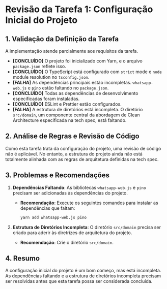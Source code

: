 # Revisão da Tarefa 1: Configuração Inicial do Projeto

## 1. Validação da Definição da Tarefa

A implementação atende parcialmente aos requisitos da tarefa.

- **[CONCLUÍDO]** O projeto foi inicializado com Yarn, e o arquivo `package.json` reflete isso.
- **[CONCLUÍDO]** O TypeScript está configurado com `strict` mode e `node` module resolution no `tsconfig.json`.
- **[FALHA]** As dependências principais estão incompletas. `whatsapp-web.js` e `pino` estão faltando no `package.json`.
- **[CONCLUÍDO]** Todas as dependências de desenvolvimento especificadas foram instaladas.
- **[CONCLUÍDO]** ESLint e Prettier estão configurados.
- **[FALHA]** A estrutura de diretórios está incompleta. O diretório `src/domain`, um componente central da abordagem de Clean Architecture especificada na tech spec, está faltando.

## 2. Análise de Regras e Revisão de Código

Como esta tarefa trata da configuração do projeto, uma revisão de código não é aplicável. No entanto, a estrutura do projeto ainda não está totalmente alinhada com as regras de arquitetura definidas na tech spec.

## 3. Problemas e Recomendações

1.  **Dependências Faltando**: As bibliotecas `whatsapp-web.js` e `pino` precisam ser adicionadas às dependências do projeto.
    -   **Recomendação**: Execute os seguintes comandos para instalar as dependências que faltam:
        ```bash
        yarn add whatsapp-web.js pino
        ```

2.  **Estrutura de Diretórios Incompleta**: O diretório `src/domain` precisa ser criado para aderir às diretrizes de arquitetura do projeto.
    -   **Recomendação**: Crie o diretório `src/domain`.

## 4. Resumo

A configuração inicial do projeto é um bom começo, mas está incompleta. As dependências faltando e a estrutura de diretórios incompleta precisam ser resolvidas antes que esta tarefa possa ser considerada concluída.